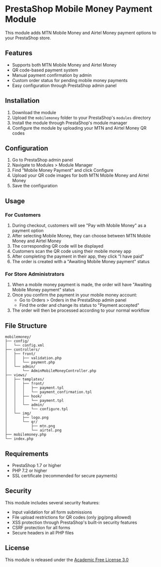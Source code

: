 # PrestaShop Mobile Money Payment Module

This module adds MTN Mobile Money and Airtel Money payment options to your PrestaShop store.

## Features

- Supports both MTN Mobile Money and Airtel Money
- QR code-based payment system
- Manual payment confirmation by admin
- Custom order status for pending mobile money payments
- Easy configuration through PrestaShop admin panel

## Installation

1. Download the module
2. Upload the `mobilemoney` folder to your PrestaShop's `modules` directory
3. Install the module through PrestaShop's module manager
4. Configure the module by uploading your MTN and Airtel Money QR codes

## Configuration

1. Go to PrestaShop admin panel
2. Navigate to Modules > Module Manager
3. Find "Mobile Money Payment" and click Configure
4. Upload your QR code images for both MTN Mobile Money and Airtel Money
5. Save the configuration

## Usage

### For Customers

1. During checkout, customers will see "Pay with Mobile Money" as a payment option
2. After selecting Mobile Money, they can choose between MTN Mobile Money and Airtel Money
3. The corresponding QR code will be displayed
4. Customers scan the QR code using their mobile money app
5. After completing the payment in their app, they click "I have paid"
6. The order is created with a "Awaiting Mobile Money payment" status

### For Store Administrators

1. When a mobile money payment is made, the order will have "Awaiting Mobile Money payment" status
2. Once you confirm the payment in your mobile money account:
   - Go to Orders > Orders in the PrestaShop admin panel
   - Find the order and change its status to "Payment accepted"
3. The order will then be processed according to your normal workflow

## File Structure

```
mobilemoney/
├── config/
│   └── config.xml
├── controllers/
│   ├── front/
│   │   ├── validation.php
│   │   └── payment.php
│   └── admin/
│       └── AdminMobileMoneyController.php
├── views/
│   ├── templates/
│   │   ├── front/
│   │   │   ├── payment.tpl
│   │   │   └── payment_confirmation.tpl
│   │   ├── hook/
│   │   │   └── payment.tpl
│   │   └── admin/
│   │       └── configure.tpl
│   └── img/
│       ├── logo.png
│       └── qr/
│           ├── mtn.png
│           └── airtel.png
├── mobilemoney.php
└── index.php
```

## Requirements

- PrestaShop 1.7 or higher
- PHP 7.2 or higher
- SSL certificate (recommended for secure payments)

## Security

This module includes several security features:
- Input validation for all form submissions
- File upload restrictions for QR codes (only jpg/png allowed)
- XSS protection through PrestaShop's built-in security features
- CSRF protection for all forms
- Secure headers in all PHP files

## License

This module is released under the [Academic Free License 3.0](https://opensource.org/licenses/AFL-3.0)